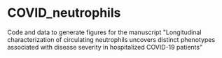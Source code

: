# COVID_neutrophils
Code and data to generate figures for the manuscript "Longitudinal characterization of circulating neutrophils uncovers distinct phenotypes associated with disease severity in hospitalized COVID-19 patients"
